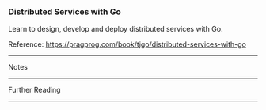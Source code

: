### Distributed Services with Go

Learn to design, develop and deploy distributed services with Go.

Reference: https://pragprog.com/book/tjgo/distributed-services-with-go

---

Notes

---

Further Reading

---
